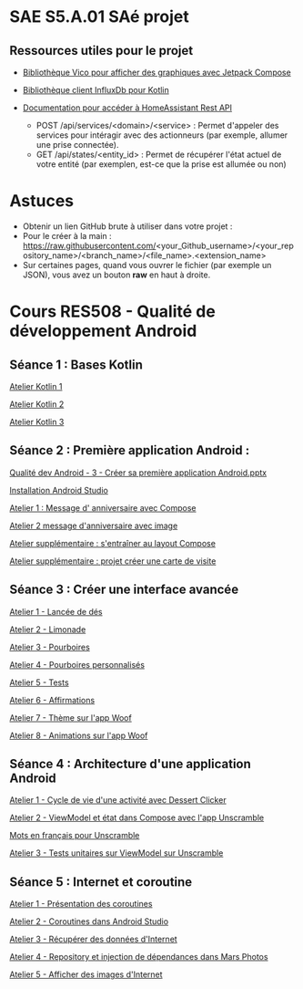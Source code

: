 # SAE S5.A.01 SAé projet

## Ressources utiles pour le projet
* [Bibliothèque Vico pour afficher des graphiques avec Jetpack Compose](https://patrykandpatrick.com/vico/wiki/)

* [Bibliothèque client InfluxDb pour Kotlin](https://github.com/influxdata/influxdb-client-java/tree/master/client-kotlin)

* [Documentation pour accéder à HomeAssistant Rest API](https://developers.home-assistant.io/docs/api/rest/)
  * POST /api/services/\<domain\>/\<service\> : Permet d'appeler des services pour intéragir avec des actionneurs (par exemple, allumer une prise connectée). 
  * GET /api/states/\<entity_id\> : Permet de récupérer l'état actuel de votre entité (par exemplen, est-ce que la prise est allumée ou non)

# Astuces

* Obtenir un lien GitHub brute à utiliser dans votre projet :
 * Pour le créer à la main : https://raw.githubusercontent.com/<your_Github_username>/<your_repository_name>/<branch_name>/<file_name>.<extension_name>
 * Sur certaines pages, quand vous ouvrer le fichier (par exemple un JSON), vous avez un bouton **raw** en haut à droite.


# Cours RES508 - Qualité de développement Android

## Séance 1 : Bases Kotlin

[Atelier Kotlin 1](https://developer.android.com/codelabs/basic-android-kotlin-compose-first-program?hl=fr)

[Atelier Kotlin 2](https://developer.android.com/codelabs/basic-android-kotlin-compose-collections?hl=fr)

[Atelier Kotlin 3](https://developer.android.com/codelabs/basic-android-kotlin-compose-higher-order-functions?hl=fr)

## Séance 2 : Première application Android :

[Qualité dev Android - 3 - Créer sa première application Android.pptx](https://github.com/Josstoh/res508-qualite-dev-android/files/13635458/Qualite.dev.Android.-.3.-.Creer.sa.premiere.application.Android.pptx)

[Installation Android Studio](https://developer.android.com/codelabs/basic-android-kotlin-compose-first-app?hl=fr#0)

[Atelier 1 : Message d' anniversaire avec Compose](https://developer.android.com/codelabs/basic-android-kotlin-compose-text-composables?hl=fr )

[Atelier 2 message d'anniversaire avec image](https://developer.android.com/codelabs/basic-android-kotlin-compose-add-images?hl=fr#0 )

[Atelier supplémentaire : s'entraîner au layout Compose](https://developer.android.com/codelabs/basic-android-kotlin-compose-composables-practice-problems?hl=fr)

[Atelier supplémentaire : projet créer une carte de visite](https://developer.android.com/codelabs/basic-android-kotlin-compose-business-card?hl=fr) 

## Séance 3 : Créer une interface avancée

[Atelier 1 - Lancée de dés](https://developer.android.com/codelabs/basic-android-kotlin-compose-build-a-dice-roller-app?hl=fr )

[Atelier 2 - Limonade](https://developer.android.com/codelabs/basic-android-kotlin-compose-button-click-practice-problem?hl=fr)

[Atelier 3 - Pourboires](https://developer.android.com/codelabs/basic-android-kotlin-compose-using-state?hl=fr#0)

[Atelier 4 - Pourboires personnalisés](https://developer.android.com/codelabs/basic-android-kotlin-compose-calculate-tip?hl=fr#0)

[Atelier 5 - Tests](https://developer.android.com/codelabs/basic-android-kotlin-compose-write-automated-tests?hl=fr#0)

[Atelier 6 - Affirmations](https://developer.android.com/codelabs/basic-android-kotlin-compose-training-add-scrollable-list?hl=fr#0)

[Atelier 7 - Thème sur l'app Woof](https://developer.android.com/codelabs/basic-android-kotlin-compose-material-theming?hl=fr#0)

[Atelier 8 - Animations sur l'app Woof](https://developer.android.com/codelabs/basic-android-kotlin-compose-woof-animation?hl=fr)

## Séance 4 : Architecture d'une application Android

[Atelier 1 - Cycle de vie d'une activité avec Dessert Clicker](https://developer.android.com/codelabs/basic-android-kotlin-compose-activity-lifecycle?hl=fr#0)

[Atelier 2 - ViewModel et état dans Compose avec l'app Unscramble](https://developer.android.com/codelabs/basic-android-kotlin-compose-viewmodel-and-state?hl=fr)

[Mots en français pour Unscramble](https://gist.github.com/Josstoh/e01d893314aec90d8ae1715f33f0e351)

[Atelier 3 - Tests unitaires sur ViewModel sur Unscramble](https://developer.android.com/codelabs/basic-android-kotlin-compose-test-viewmodel?hl=fr)

## Séance 5 : Internet et coroutine

[Atelier 1 - Présentation des coroutines](https://developer.android.com/codelabs/basic-android-kotlin-compose-coroutines-kotlin-playground?hl=fr)

[Atelier 2 - Coroutines dans Android Studio](https://developer.android.com/codelabs/basic-android-kotlin-compose-coroutines-android-studio?hl=fr)

[Atelier 3 - Récupérer des données d'Internet](https://developer.android.com/codelabs/basic-android-kotlin-compose-getting-data-internet?hl=fr)

[Atelier 4 - Repository et injection de dépendances dans Mars Photos](https://developer.android.com/codelabs/basic-android-kotlin-compose-add-repository?hl=fr)

[Atelier 5 - Afficher des images d'Internet](https://developer.android.com/codelabs/basic-android-kotlin-compose-load-images?hl=fr)
